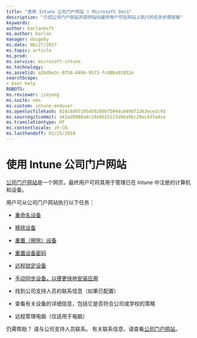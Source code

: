 ```yaml
---
title: "使用 Intune 公司门户网站 | Microsoft Docs"
description: "介绍公司门户网站并提供指向最终用户可在网站上执行的任务步骤链接"
keywords: 
author: barlanmsft
ms.author: barlan
manager: dougeby
ms.date: 06/27/2017
ms.topic: article
ms.prod: 
ms.service: microsoft-intune
ms.technology: 
ms.assetid: a26d9e3c-8f58-4494-9571-fc88ba91852e
searchScope:
- User help
ROBOTS: 
ms.reviewer: jieyang
ms.suite: ems
ms.custom: intune-enduser
ms.openlocfilehash: 824c8d97195459289bf5944c8490f1363ece3c93
ms.sourcegitcommit: a41ad9988a8c14e6b15123a9ea9bc29ac437a4ce
ms.translationtype: HT
ms.contentlocale: zh-CN
ms.lasthandoff: 01/25/2018
---
```

# <a name="using-the-intune-company-portal-website"></a>使用 Intune 公司门户网站
[公司门户网站](https://portal.manage.microsoft.com#HelpDeskDialog)是一个网页，最终用户可将其用于管理已在 Intune 中注册的计算机和设备。

用户可从公司门户网站执行以下任务：

-   [重命名设备](rename-your-device-cpwebsite.md)

-   [移除设备](remove-your-device-cpwebsite.md)

-   [重置（擦除）设备](reset-erase-your-device-cpwebsite.md)

-   [重置设备密码](reset-your-passcode-cpwebsite.md)

-   [远程锁定设备](remote-lock-your-device-cpwebsite.md)

-   [手动同步设备，以便更快地安装应用](sync-your-device-manually-cpwebsite.md)

-   找到公司支持人员的联系信息（如果已配置）

-   查看有关设备的详细信息，包括它是否符合公司或学校的策略

-   远程管理电脑（仅适用于电脑）

仍需帮助？ 请与公司支持人员联系。 有关联系信息，请查看[公司门户网站](https://portal.manage.microsoft.com#HelpDeskDialog)。
